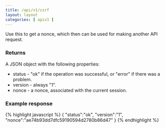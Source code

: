 ```yaml
---
title: /api/v1/csrf
layout: layout
categories: [ apiv1 ]
---
```


Use this to get a nonce, which then can be used for making another API request.

### Returns
A JSON object with the following properties:
* status - "ok" if the operation was successful, or "error" if there was a problem.
* version - always "1".
* nonce - a nonce, associated with the current session.

### Example response
{% highlight javascript %}
{
	"status":"ok",
	"version":"1",
	"nonce":"ae74b93dd7dfc59190594d2780b86d47"
}
{% endhighlight %}